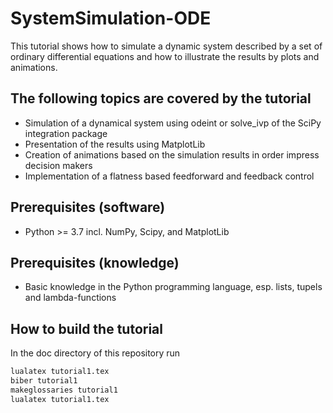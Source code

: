 <!-- LTeX: language=en-US -->
# SystemSimulation-ODE

This tutorial shows how to simulate a dynamic system described by a set of ordinary differential equations and how to illustrate the results by plots and animations.

## The following topics are covered by the tutorial

- Simulation of a dynamical system using odeint or solve_ivp of the SciPy integration package
- Presentation of the results using MatplotLib
- Creation of animations based on the simulation results in order impress decision makers
- Implementation of a flatness based feedforward and feedback control

## Prerequisites (software)

- Python >= 3.7 incl. NumPy, Scipy, and MatplotLib

## Prerequisites (knowledge)

- Basic knowledge in the Python programming language, esp. lists, tupels and lambda-functions

## How to build the tutorial

In the doc directory of this repository run 

``` bash
lualatex tutorial1.tex
biber tutorial1
makeglossaries tutorial1
lualatex tutorial1.tex
```
